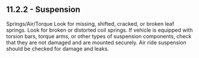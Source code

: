 ## 11.2.2 - Suspension
Springs/Air/Torque Look for missing, shifted, cracked, or broken leaf springs. Look for broken or distorted coil springs. If vehicle is equipped with torsion bars, torque arms, or other types of suspension components, check that they are not damaged and are mounted securely. Air ride suspension should be checked for damage and leaks.